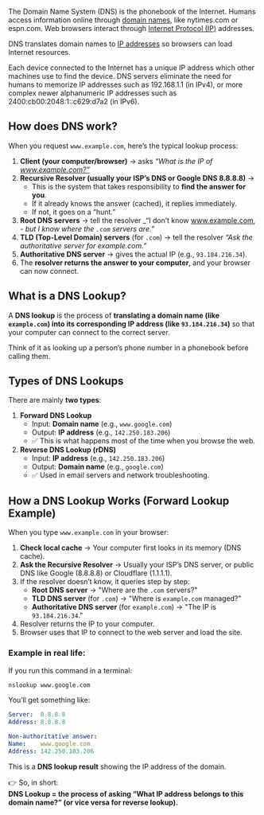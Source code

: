 The Domain Name System (DNS) is the phonebook of the Internet. Humans access information online through [domain names](https://www.cloudflare.com/learning/dns/glossary/what-is-a-domain-name/), like nytimes.com or espn.com. Web browsers interact through [Internet Protocol (IP)](https://www.cloudflare.com/learning/network-layer/internet-protocol/) addresses. 

DNS translates domain names to [IP addresses](https://www.cloudflare.com/learning/dns/glossary/what-is-my-ip-address/) so browsers can load Internet resources.

Each device connected to the Internet has a unique IP address which other machines use to find the device. DNS servers eliminate the need for humans to memorize IP addresses such as 192.168.1.1 (in IPv4), or more complex newer alphanumeric IP addresses such as 2400:cb00:2048:1::c629:d7a2 (in IPv6).

## How does DNS work?
When you request `www.example.com`, here’s the typical lookup process:

1. **Client (your computer/browser)** → asks _“What is the IP of www.example.com?”_
2.  **Recursive Resolver (usually your ISP’s DNS or Google DNS 8.8.8.8)** →
    - This is the system that takes responsibility to **find the answer for you**.
    - If it already knows the answer (cached), it replies immediately.
    - If not, it goes on a “hunt.”
3. **Root DNS servers** → tell the resolver _“I don’t know www.example.com, - _but I know where the `.com` servers are.”_
4. **TLD (Top-Level Domain) servers** (for `.com`) → tell the resolver _“Ask the authoritative server for example.com.”_
5. **Authoritative DNS server** → gives the actual IP (e.g., `93.184.216.34`).
6. The **resolver returns the answer to your computer**, and your browser can now connect. 


## **What is a DNS Lookup?**

A **DNS lookup** is the process of **translating a domain name (like `example.com`) into its corresponding IP address (like `93.184.216.34`)** so that your computer can connect to the correct server.

Think of it as looking up a person’s phone number in a phonebook before calling them.

## **Types of DNS Lookups**

There are mainly **two types**:
1. **Forward DNS Lookup**
    - Input: **Domain name** (e.g., `www.google.com`)
    - Output: **IP address** (e.g., `142.250.183.206`)
    - ✅ This is what happens most of the time when you browse the web.
2. **Reverse DNS Lookup (rDNS)**
    - Input: **IP address** (e.g., `142.250.183.206`)
    - Output: **Domain name** (e.g., `google.com`)
    - ✅ Used in email servers and network troubleshooting.

## **How a DNS Lookup Works (Forward Lookup Example)**

When you type `www.example.com` in your browser:

1. **Check local cache** → Your computer first looks in its memory (DNS cache).
2. **Ask the Recursive Resolver** → Usually your ISP’s DNS server, or public DNS like Google (8.8.8.8) or Cloudflare (1.1.1.1).
3. If the resolver doesn’t know, it queries step by step:
    - **Root DNS server** → "Where are the `.com` servers?"
    - **TLD DNS server** (for `.com`) → "Where is `example.com` managed?"
    - **Authoritative DNS server** (for `example.com`) → "The IP is `93.184.216.34`."
4. Resolver returns the IP to your computer.
5. Browser uses that IP to connect to the web server and load the site.
### Example in real life:

If you run this command in a terminal:

```bash
nslookup www.google.com
```

You’ll get something like:
```yaml
Server:  8.8.8.8
Address: 8.8.8.8

Non-authoritative answer:
Name:    www.google.com
Address: 142.250.183.206
```

This is a **DNS lookup result** showing the IP address of the domain.

👉 So, in short:  
**DNS Lookup = the process of asking “What IP address belongs to this domain name?” (or vice versa for reverse lookup).**

